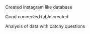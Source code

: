 
Created instagram like database

Good connected table created

Analysis of data with catchy questions 
